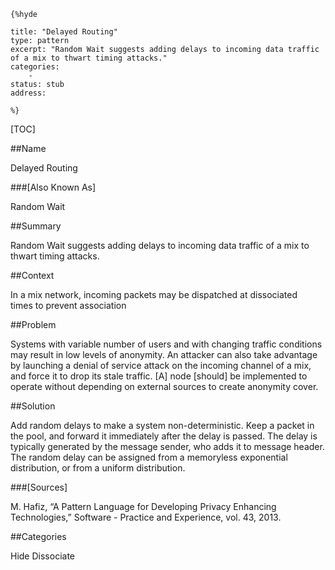     {%hyde

    title: "Delayed Routing"
    type: pattern
    excerpt: "Random Wait suggests adding delays to incoming data traffic of a mix to thwart timing attacks."
    categories:
        - 
    status: stub
    address:

    %}

[TOC]


##Name
<!--Primary name the pattern is known by.-->

Delayed Routing

###[Also Known As]
<!-- All other names the pattern is known by.-->

Random Wait

##Summary
<!-- One short paragraph summarising the pattern.-->

Random Wait suggests adding delays to incoming data traffic of a mix to thwart timing attacks.

##Context
<!-- The situations in which the pattern may apply.-->

In a mix network, incoming packets may be dispatched at dissociated times to prevent association

##Problem
<!-- The problem a pattern addresses, including a list of forces describing why a problem might be difficult to solve.-->

Systems with variable number of users and with changing traffic conditions may result in low levels of anonymity. An attacker can also take advantage by launching a denial of service attack on the incoming channel of a mix, and force it to drop its stale traffic. [A] node [should] be implemented to operate without depending on external sources to create anonymity cover.

##Solution
<!-- A concise description of how the pattern addresses the problem.-->

Add random delays to make a system non-deterministic. Keep a packet in the pool, and forward it immediately after the delay is passed. The delay is typically generated by the message sender, who adds it to message header. The random delay can be assigned from a memoryless exponential distribution, or from a uniform distribution. 

<!--###[Structure]-->
<!--A detailed specification of the structural aspects of the pattern. A class diagram if applicable.-->



<!--###[Implementation]-->
<!--Guidelines for implementing the pattern; code fragments; suggested PETS; policy fragments.-->



<!--##Consequences-->
<!--The advantages (benefits) and disadvantages (liabilities) of applying the pattern.-->



<!--###[Constraints]-->
<!-- limitations as a consequence of applying the pattern.-->



<!--##Examples-->
<!--Motivational example to see how the pattern is applied.-->



<!--###[Known Uses]-->
<!-- Pointers to various applications of the pattern.-->



<!--##See Also-->
<!-- Any pointers to relevant information, not contained in the subfields below.-->



<!--###[Related Patterns]-->
<!-- Supporting and conflicting patterns-->



###[Sources]
<!-- References to the original source of the pattern.-->

M. Hafiz, “A Pattern Language for Developing Privacy Enhancing Technologies,” Software - Practice and Experience, vol. 43, 2013.

<!--##General Comments-->
<!-- Separate discussion on the pattern.-->



##Categories
<!-- Placeholder for future agreed upon categories as per collaboration's evaluation.-->
Hide
Dissociate

<!--##Tags-->
<!-- User definable descriptors for additional correlation.-->




